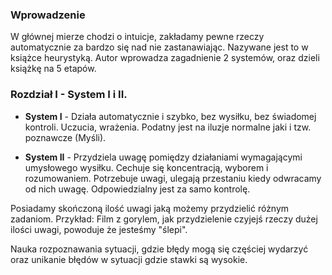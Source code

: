 ### Wprowadzenie

W głównej mierze chodzi o intuicje, zakładamy pewne rzeczy automatycznie za bardzo się nad nie zastanawiając. Nazywane jest to w książce heurystyką. Autor wprowadza zagadnienie 2 systemów, oraz dzieli książkę na 5 etapów.

### Rozdział I - System I i II.

- **System I** - Działa automatycznie i szybko, bez wysiłku, bez świadomej kontroli. Uczucia, wrażenia. Podatny jest na iluzje normalne jaki i tzw. poznawcze (Myśli). 

- **System II** - Przydziela uwagę pomiędzy działaniami wymagającymi umysłowego wysiłku. Cechuje się koncentracją, wyborem i rozumowaniem. Potrzebuje uwagi, ulegają przestaniu kiedy odwracamy od nich uwagę. Odpowiedzialny jest za samo kontrolę.

Posiadamy skończoną ilość uwagi jaką możemy przydzielić różnym zadaniom.
Przykład: Film z gorylem, jak przydzielenie czyjejś rzeczy dużej ilości uwagi, powoduje że jesteśmy "ślepi".

Nauka rozpoznawania sytuacji, gdzie błędy mogą się częściej wydarzyć oraz unikanie błędów w sytuacji gdzie stawki są wysokie.


